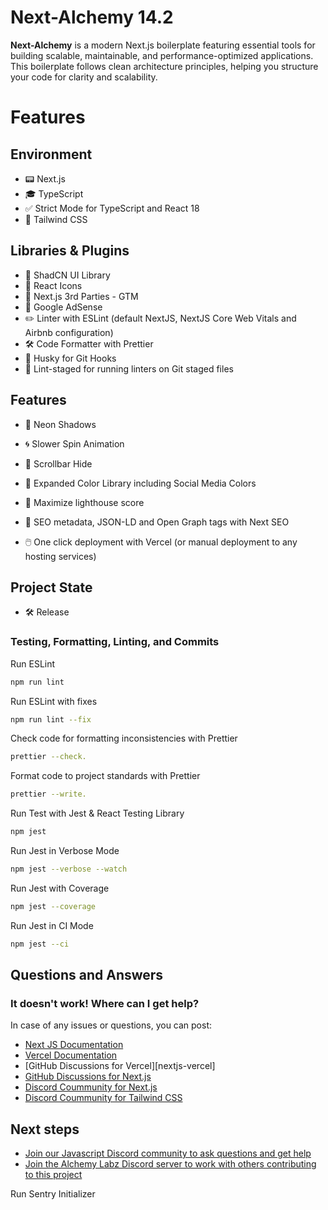 # Next-Alchemy 14.2

**Next-Alchemy** is a modern Next.js boilerplate featuring essential tools for building scalable, maintainable, and performance-optimized applications. This boilerplate follows clean architecture principles, helping you structure your code for clarity and scalability.

# Features

## Environment

- 📟 Next.js
- 🎓 TypeScript
- ✅ Strict Mode for TypeScript and React 18
- 🚀 Tailwind CSS

## Libraries & Plugins

- 📁 ShadCN UI Library
- 📌 React Icons
- 🍻 Next.js 3rd Parties - GTM
- 📢 Google AdSense
- ✏️ Linter with ESLint (default NextJS, NextJS Core Web Vitals and Airbnb configuration)
- 🛠 Code Formatter with Prettier
- 🦊 Husky for Git Hooks
- 🚫 Lint-staged for running linters on Git staged files

## Features

- 🌈 Neon Shadows
- 🌀 Slower Spin Animation
- 🙈 Scrollbar Hide
- 🌈 Expanded Color Library including Social Media Colors

- 💯 Maximize lighthouse score
- 🤖 SEO metadata, JSON-LD and Open Graph tags with Next SEO
- 🖱️ One click deployment with Vercel (or manual deployment to any hosting services)

## Project State

- 🛠️ Release

### Testing, Formatting, Linting, and Commits

Run ESLint

```bash
npm run lint
```

Run ESLint with fixes

```bash
npm run lint --fix
```

Check code for formatting inconsistencies with Prettier

```bash
prettier --check.
```

Format code to project standards with Prettier

```bash
prettier --write.
```

Run Test with Jest & React Testing Library

```bash
npm jest
```

Run Jest in Verbose Mode

```bash
npm jest --verbose --watch
```

Run Jest with Coverage

```bash
npm jest --coverage
```

Run Jest in CI Mode

```bash
npm jest --ci
```

## Questions and Answers

### It doesn't work! Where can I get help?

In case of any issues or questions, you can post:

- [Next JS Documentation][nextjs-docs]
- [Vercel Documentation][vercel-docs]
- [GitHub Discussions for Vercel][nextjs-vercel]
- [GitHub Discussions for Next.js][nextjs-github]
- [Discord Coummunity for Next.js][nextjs-discord]
- [Discord Coummunity for Tailwind CSS][tailwind-discord]

## Next steps

- [Join our Javascript Discord community to ask questions and get help][js-help]
- [Join the Alchemy Labz Discord server to work with others contributing to this project][js-help]

[localhost-3000]: http://localhost:3000
[`.env.example`]: .env.example
[nextjs-docs]: https://nextjs.org/docs
[nextjs-github]: https://github.com/vercel/next.js/discussions
[nextjs-discord]: https://discord.gg/nextjs
[vercel-docs]: https://vercel.com/docs
[vercel-github]: https://github.com/vercel/vercel/discussions
[tailwind-discord]: https://discord.gg/tailwind
[js-help]: https://discord.gg/aDumcW6ESB
[alchemy-labz]: https://discord.gg/8MSUFpKu6n

Run Sentry Initializer
